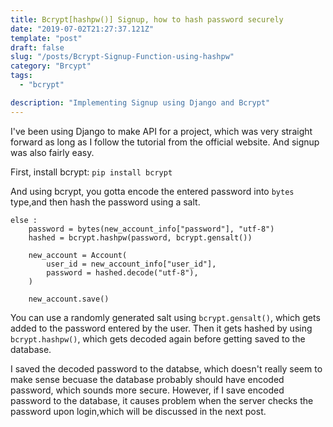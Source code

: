 ```yaml
---
title: Bcrypt[hashpw()] Signup, how to hash password securely
date: "2019-07-02T21:27:37.121Z"
template: "post"
draft: false
slug: "/posts/Bcrypt-Signup-Function-using-hashpw"
category: "Brcypt"
tags:
  - "bcrypt"

description: "Implementing Signup using Django and Bcrypt"
---
```


I've been using Django to make API for a project, which was very straight forward as long as I follow the tutorial from the official website. And signup was also fairly easy.

First, install bcrypt:
`pip install bcrypt`

And using bcrypt, you gotta encode the entered password into `bytes` type,and then hash the password using a salt.

```
else :
    password = bytes(new_account_info["password"], "utf-8")
    hashed = bcrypt.hashpw(password, bcrypt.gensalt())

    new_account = Account(
        user_id = new_account_info["user_id"],
        password = hashed.decode("utf-8"),
    )

    new_account.save()
```

You can use a randomly generated salt using `bcrypt.gensalt()`, which gets added to the password entered by the user. Then it gets hashed by using `bcrypt.hashpw()`, which gets decoded again before getting saved to the database.

I saved the decoded password to the databse, which doesn't really seem to make sense becuase the database probably should have encoded password, which sounds more secure. However, if I save encoded password to the database, it causes problem when the server checks the password upon login,which will be discussed in the next post.
